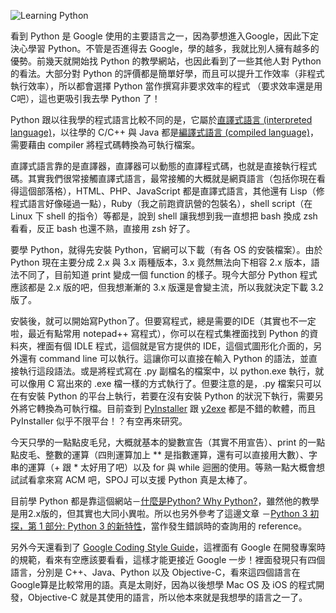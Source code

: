 <!--
[date]: 2011-04-30
[title]: Learning Python
[name]: learning-python
[tag]: Python, Google
-->

![Learning Python][feature photo]

看到 Python 是 Google 使用的主要語言之一，因為夢想進入Google，因此下定決心學習 Python。不管是否進得去 Google，學的越多，我就比別人擁有越多的優勢。前幾天就開始找 Python 的教學網站，也因此看到了一些其他人對 Python 的看法。大部分對 Python 的評價都是簡單好學，而且可以提升工作效率（非程式執行效率），所以都會選擇 Python 當作撰寫非要求效率的程式
（要求效率還是用C吧），這也更吸引我去學 Python 了！

Python 跟以往我學的程式語言比較不同的是，它屬於[直譯式語言 (interpreted language)][1]，以往學的 C/C++ 與 Java 都是[編譯式語言 (compiled language)][2]，需要藉由 compiler 將程式碼轉換為可執行檔案。

直譯式語言靠的是直譯器，直譯器可以動態的直譯程式碼，也就是直接執行程式碼。其實我們很常接觸直譯式語言，最常接觸的大概就是網頁語言（包括你現在看得這個部落格），HTML、PHP、JavaScript 都是直譯式語言，其他還有 Lisp（修程式語言好像碰過一點），Ruby（我之前跑資訊營的包裝名），shell script（在 Linux 下 shell 的指令）等都是，說到 shell 讓我想到我一直想把 bash 換成 zsh 看看，反正 bash 也還不熟，直接用 zsh 好了。

要學 Python，就得先安裝 Python，官網可以下載（有各 OS 的安裝檔案）。由於 Python 現在主要分成 2.x 與 3.x 兩種版本，3.x 竟然無法向下相容 2.x 版本，語法不同了，目前知道 print 變成一個 function 的樣子。現今大部分 Python 程式應該都是 2.x 版的吧，但我想漸漸的 3.x 版還是會變主流，所以我就決定下載 3.2 版了。

安裝後，就可以開始寫Python了。但要寫程式，總是需要的IDE（其實也不一定啦，最近有點常用 notepad++ 寫程式），你可以在程式集裡面找到 Python 的資料夾，裡面有個 IDLE 程式，這個就是官方提供的 IDE，這個式圖形化介面的，另外還有 command line 可以執行。這讓你可以直接在輸入 Python 的語法，並直接執行這段語法。或是將程式寫在 .py 副檔名的檔案中，以 python.exe 執行，就可以像用 C 寫出來的 .exe 檔一樣的方式執行了。但要注意的是，.py 檔案只可以在有安裝 Python 的平台上執行，若要在沒有安裝 Python 的狀況下執行，需要另外將它轉換為可執行檔。目前查到 [PyInstaller][3] 跟 [y2exe][4] 都是不錯的軟體，而且 PyInstaller 似乎不限平台！？有空再來研究。

今天只學的一點點皮毛兒，大概就基本的變數宣告（其實不用宣告）、print 的一點點皮毛、整數的運算（四則運算加上 \*\* 是指數運算，還有可以直接用大數）、字串的運算（+ 跟 * 太好用了吧）以及 for 與 while 迴圈的使用。等熟一點大概會想試試看拿來寫 ACM 吧，SPOJ 可以支援 Python 真是太棒了。

目前學 Python 都是靠這個網站－[什麼是Python? Why Python?][5]，雖然他的教學是用2.x版的，但其實也大同小異啦。所以也另外參考了這邊文章 －[Python 3 初探，第 1 部分: Python 3 的新特性][6]，當作發生錯誤時的查詢用的 reference。

另外今天還看到了 [Google Coding Style Guide][7]，這裡面有 Google 在開發專案時的規範，看來有空應該要看看，這樣才能更接近 Google 一步！裡面發現只有四個語言，分別是 C++、Java、Python 以及 Objective-C，看來這四個語言在Google算是比較常用的語。真是太剛好，因為以後想學 Mac OS 及 iOS 的程式開發，Objective-C 就是其使用的語言，所以他本來就是我想學的語言之一了。

[1]: http://en.wikipedia.org/wiki/Interpreted_language
[2]: http://en.wikipedia.org/wiki/Compiled_language
[3]: http://www.pyinstaller.org/
[4]: http://www.py2exe.org/
[5]: http://ez2learn.com/index.php/python-tutorials
[6]: http://www.ibm.com/developerworks/cn/linux/l-python3-1/
[7]: http://code.google.com/p/google-styleguide/

[feature photo]: http://i.minus.com/jD6LGPy33jmel.png

